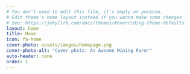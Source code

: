 ```yaml
---
# You don't need to edit this file, it's empty on purpose.
# Edit theme's home layout instead if you wanna make some changes
# See: https://jekyllrb.com/docs/themes/#overriding-theme-defaults
layout: home
title: Home
icon: fa-home
cover-photo: assets/images/homepage.png
cover-photo-alt: "Cover photo: An Awsome Mining Farm!"
auto-header: none
order: 1
---
```

<div></div>